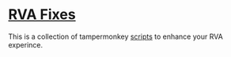 # [RVA Fixes](https://rvafixes.tk)
This is a collection of tampermonkey [scripts](https://github.com/Binkers-Gaming/RVAFixes.tk/tree/main/Scripts) to enhance your RVA experince.
